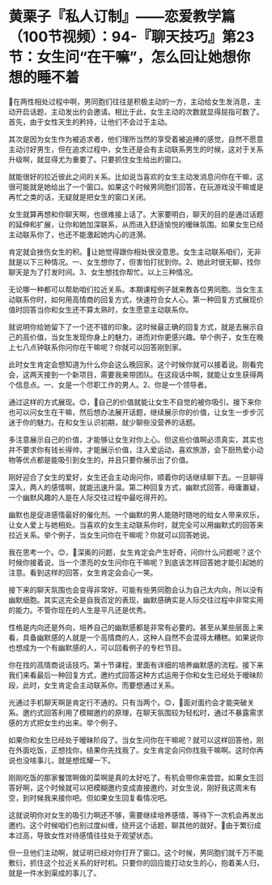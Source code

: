 # 黄栗子『私人订制』——恋爱教学篇（100节视频）：94-『聊天技巧』第23节：女生问“在干嘛”，怎么回让她想你想的睡不着

🎼在两性相处过程中啊，男同胞们往往是积极主动的一方，主动给女生发消息，主动开启话题，主动发出约会邀请。相比于此，女生主动的次数就显得屈指可数了。首先，由于女性天生的矜持，让他们不会过于主动。

其次是因为女生作为被追求者，他们理所当然的享受着被追捧的感觉，自然不愿意主动讨好男生，但在追求过程中，女生还是会有主动联系男生的时候，这对于关系升级啊，就显得尤为重要了。只要抓住女生给出的窗口。

就能很好的拉近彼此之间的关系。比如说当喜欢的女生主动发消息问你在干嘛，这很可能就是她给出了一个窗口。如果这个时候男同胞们回答，在玩游戏没干嘛或是再忙之类的话，无疑就是把女生的窗口关闭。

女生就算再想和你聊天啊，也很难接上话了。大家要明白，聊天的目的是通过话题的延伸和扩展，让你和她加深联系，从而进入舒适愉悦的暧昧氛围。如果女生已经主动联系你了，也还不能激起她内心的涟漪。

肯定就会挫伤女生的积。🎼让她觉得跟你相处很没意思。女生主动联系咱们，无非就是以下三种情况。一、女生想你了，但害怕打扰到你。2、她此时很无聊，找你聊天是为了打发时间。3、女生想找你帮忙。以上三种情况。

无论哪一种都可以帮助咱们拉近关系。本期课程例子就来教各位男同胞。当女生主动联系你时，如何用高情商的回复方式，快速符合女人心。第一种回复方式展现价值时回答当你和女生还不算太熟时，女生愿意主动联系你。

就说明你给她留下了一个还不错的印象。这时候最正确的回复方式，就是去展示自己的高价值，当女生发现你身上的魅力，进而对你更感兴趣。举个例子，女生在晚上七八点钟联系你问你在干嘛呢？你就可以回答刚到家。

此时女生肯定会想知道为什么你会这么晚回家。这个时候你就可以接着说。刚看完会，这两天接到一个新项目，需要我来带团队。在这段话中啊，就能让女生获得两个信息点。一、女是一个尽职工作的男人。2、你是一个领导者。

通过这样的方式展现。😊，🎼自己的价值就能让女生不自觉的被你吸引。接下来你也可以问女生在干嘛，然后想办法展开话题，继续展示你的价值，让女生一步步沉迷于你的魅力。在和女生认识初期，就少聊些没营养的话题。

多注意展示自己的价值，才能够让女生对你上心。但这些价值啊必须真实，其实也并不要求你有钱长得帅，才能展示价值，注入爱运动，喜欢旅游，会下厨热爱小动物等优点都是能吸引到女生的，并且只要你展示出了价值。

刚好迎合了女生的爱好，女生还会主动询问你，顺着你的话继续聊下去。一旦聊得深入，两人的感情啊，就能迅速升温。第二种回复方式，幽默式回答，毋庸置疑，一个幽默风趣的人是在人际交往过程中最吃得开的。

幽默也是促进感情最好的催化剂。一个幽默的男人能随时随地的给女人带来欢乐，让女人爱上与她相处。当喜欢的女生主动联系你时，就完全可以用幽默式的回答来拉近关系。举个例子，当女生问你在干嘛呢？你就可以回答她说。

我在思考一个。😊，🎼深奥的问题，女生肯定会产生好奇，问你什么问题呢？这个时候你接着说，当一个漂亮的女生问你在干嘛呢？到底该怎样回答她才能引起她的注意。看到这样的回答，女生肯定会会心一笑。

接下来的聊天氛围也会变得非常好。可能有些男同胞会认为自己太内向，所以没有幽默细胞。其实这完全是自我否定的表现，幽默感确实是人际交往过程中非常实用的能力。不管你现在的人生是平凡还是优秀。

性格是内向还是外向，培养自己的幽默感都是非常有必要的。甚至从某些层面上来看，具备幽默感的人就是一个高情商的人，这种人自然不会混得太糟糕。如果说你也想成为一个有幽默感的人，可以回看例子的专栏节目。

你在找的高情商说话技巧。第十节课程，里面有详细的培养幽默感的流程。接下来我们来看最后一种回复方式，邀约式回答这种方式运用于你和女生已经处于暧昧阶段，此时，女生肯定会主动联系你。而要想通过关系。

光通过手机聊天啊是肯定行不通的。只有当两个。😊，🎼面对面约会才能突破关系。邀约式回答利用了模糊邀约的原理，在聊天氛围较为轻松时，通过不暴露需求感的方式把女生约出来。举个例子。

如果你和女生已经处于暧昧阶段了。当女生问你在干嘛呢？就可以这样回答他，刚在外面吃饭，正想找你，结果你先找我了。女生肯定会问你找我干嘛啊。这时你再说也没啥事儿，就是想炫耀一下。

刚刚吃饭的那家餐馆啊做的菜啊是真的太好吃了。有机会带你来尝尝。如果女生回答好啊，这个时候就可以把模糊邀约变成直接邀约，对女生说，刚好我这周末有空，到时候我来接你吧。但如果女生回复看情况吧。

这就说明你对女生的吸引力啊还不够，需要继续培养感情，等待下一次机会再发出邀约。这个时候咱们也别过度纠缠，绕开这个话题，聊其他的就好。🎼由于繁衍成本过高，导致女性对待感情往往处于观望状态。

但一旦他们主动啊，就证明已经对你打开了窗口。这个时候，男同胞们就千万不能敷衍，抓住这个拉近关系的好时机。只要你的回应能打动女生的心，抱着美人归，就是一件水到渠成的事儿了。

